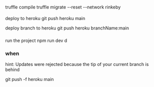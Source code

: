 ####

truffle compile truffle migrate --reset --network rinkeby

####

deploy to heroku git push heroku main

deploy branch to heroku git push heroku branchName:main

###

run the project npm run dev
d
### when

hint: Updates were rejected because the tip of your current branch is behind

git push -f heroku main
